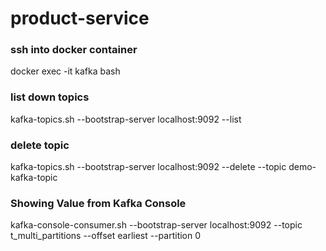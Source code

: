 # product-service


### ssh into docker container
docker exec -it kafka bash

### list down topics
kafka-topics.sh --bootstrap-server localhost:9092 --list

### delete topic
kafka-topics.sh --bootstrap-server localhost:9092 --delete --topic demo-kafka-topic

### Showing Value from Kafka Console
kafka-console-consumer.sh --bootstrap-server localhost:9092 --topic t_multi_partitions --offset earliest --partition 0